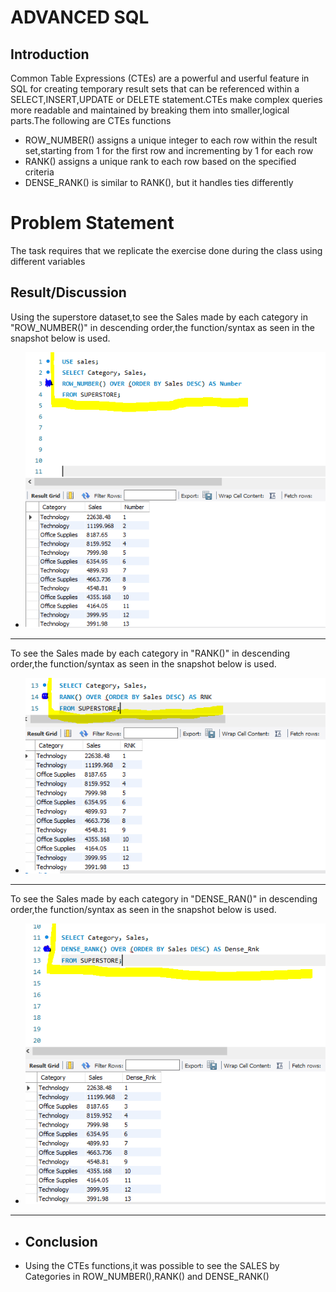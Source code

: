 # ADVANCED SQL
## Introduction
Common Table Expressions (CTEs) are a powerful and userful feature in SQL for creating temporary result sets that can be referenced within a SELECT,INSERT,UPDATE or DELETE statement.CTEs make complex queries more readable and maintained by breaking them into smaller,logical parts.The following are CTEs functions
- ROW_NUMBER() assigns a unique integer to each row within the result set,starting from 1 for the first row and incrementing by 1 for each row
- RANK() assigns a unique rank to each row based on the specified criteria
- DENSE_RANK() is similar to RANK(), but it handles ties differently
# Problem Statement
The task requires that we replicate the exercise done during the class using different variables
## Result/Discussion
Using the superstore dataset,to see the Sales made by each category in "ROW_NUMBER()" in descending order,the function/syntax as seen in the snapshot below is used.
- ![](SQL_TASK6A.PNG)
- --

To see the Sales made by each category in "RANK()" in descending order,the function/syntax as seen in the snapshot below is used.
- ![](SQL_TASK6B.PNG)
- --

To see the Sales made by each category in "DENSE_RAN()" in descending order,the function/syntax as seen in the snapshot below is used.
- ![](SQL_TASK6C.PNG)
- --

- ## Conclusion
- Using the CTEs functions,it was possible to see the SALES by Categories in ROW_NUMBER(),RANK() and DENSE_RANK()
